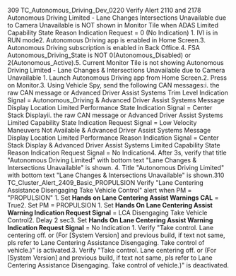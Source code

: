 309 TC_Autonomous_Driving_Dev_0220 Verify Alert 2110 and 2178 Autonomous Driving Limited - Lane Changes Intersections Unavailable due to Camera Unavailable is NOT shown in Monitor Tile when ADAS Limited Capability State Reason Indication Request = 0 (No Indication) 1. IVI is in RUN mode2. Autonomous Driving app is enabled in Home Screen.3. Autonomous Driving subscription is enabled in Back Office.4. FSA Autonomous_Driving_State is NOT 0(Autonomous_Disabled) or 2(Autonomous_Active).5. Current Monitor Tile is not showing Autonomous Driving Limited - Lane Changes & Intersections Unavailable due to Camera Unavailable 1. Launch Autonomous Driving app from Home Screen.2. Press on Monitor.3. Using Vehicle Spy, send the following CAN messages:i. the raw CAN message or Advanced Driver Assist Systems Trim Level Indication Signal = Autonomous_Driving & Advanced Driver Assist Systems Message Display Location Limited Performance State Indication Signal = Center Stack Displayii. the raw CAN message or Advanced Driver Assist Systems Limited Capability State Indication Request Signal = Low Velocity Maneuvers Not Available & Advanced Driver Assist Systems Message Display Location Limited Performance Reason Indication Signal = Center Stack Display & Advanced Driver Assist Systems Limited Capability State Reason Indication Request Signal = No Indication4. After 3s, verify that title "Autonomous Driving Limited" with bottom text "Lane Changes & Intersections Unavailable" is shown. 4. Title "Autonomous Driving Limited" with bottom text "Lane Changes & Intersections Unavailable" is shown.310 TC_Cluster_Alert_2409_Basic_PROPULSION Verify "Lane Centering Assistance Disengaging Take Vehicle Control" alert when PM = "PROPULSION" 1. Set **Hands on Lane Centering Assist Warnings CAL** = True2. Set PM = PROPULSION 1. Set **Hands On Lane Centering Assist Warning Indication Request Signal** = LCA Disengaging Take Vehicle Control2. Delay 2 sec3. Set **Hands On Lane Centering Assist Warning Indication Request Signal** = No Indication 1. Verify "Take control. Lane centering off. or (For [System Version] and previous build, if text not same, pls refer to Lane Centering Assistance Disengaging. Take control of vehicle.)" is activated.3. Verify "Take control. Lane centering off. or (For [System Version] and previous build, if text not same, pls refer to Lane Centering Assistance Disengaging. Take control of vehicle.)" is deactivated.